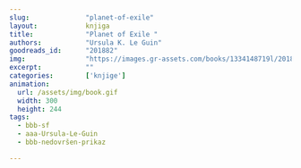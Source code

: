 ```yaml
---
slug:              "planet-of-exile"
layout:            knjiga
title:             "Planet of Exile "
authors:           "Ursula K. Le Guin"
goodreads_id:      "201882"
img:               "https://images.gr-assets.com/books/1334148719l/201882.jpg"
excerpt:           ""
categories:        ['knjige']
animation:
  url: /assets/img/book.gif
  width: 300
  height: 244
tags:
  - bbb-sf
  - aaa-Ursula-Le-Guin
  - bbb-nedovršen-prikaz

---
```


